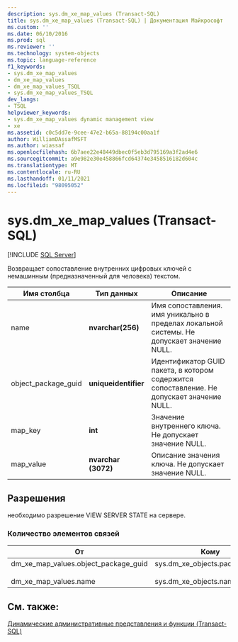 ```yaml
---
description: sys.dm_xe_map_values (Transact-SQL)
title: sys.dm_xe_map_values (Transact-SQL) | Документация Майкрософт
ms.custom: ''
ms.date: 06/10/2016
ms.prod: sql
ms.reviewer: ''
ms.technology: system-objects
ms.topic: language-reference
f1_keywords:
- sys.dm_xe_map_values
- dm_xe_map_values
- dm_xe_map_values_TSQL
- sys.dm_xe_map_values_TSQL
dev_langs:
- TSQL
helpviewer_keywords:
- sys.dm_xe_map_values dynamic management view
- xe
ms.assetid: c0c5dd7e-9cee-47e2-b65a-88194c00aa1f
author: WilliamDAssafMSFT
ms.author: wiassaf
ms.openlocfilehash: 6b7aee22e48449dbec0f5eb3d795169a3f2ad4e6
ms.sourcegitcommit: a9e982e30e458866fcd64374e3458516182d604c
ms.translationtype: MT
ms.contentlocale: ru-RU
ms.lasthandoff: 01/11/2021
ms.locfileid: "98095052"
---
```

# <a name="sysdm_xe_map_values-transact-sql"></a>sys.dm_xe_map_values (Transact-SQL)
[!INCLUDE [SQL Server](../../includes/applies-to-version/sqlserver.md)]

  Возвращает сопоставление внутренних цифровых ключей с немашинным (предназначенный для человека) текстом.  
 
|Имя столбца|Тип данных|Описание|  
|-----------------|---------------|-----------------|  
|name|**nvarchar(256)**|Имя сопоставления. имя уникально в пределах локальной системы. Не допускает значение NULL.|  
|object_package_guid|**uniqueidentifier**|Идентификатор GUID пакета, в котором содержится сопоставление. Не допускает значение NULL.|  
|map_key|**int**|Значение внутреннего ключа. Не допускает значение NULL.|  
|map_value|**nvarchar (3072)**|Описание значения ключа. Не допускает значение NULL.|  
  
## <a name="permissions"></a>Разрешения  
 необходимо разрешение VIEW SERVER STATE на сервере.  
  
### <a name="relationship-cardinalities"></a>Количество элементов связей  
  
|От|Кому|Relationship|  
|----------|--------|------------------|  
|dm_xe_map_values.object_package_guid<br /><br /> dm_xe_map_values.name|sys.dm_xe_objects.package_guid<br /><br /> sys.dm_xe_objects.name|«многие к одному»| 
  
## <a name="see-also"></a>См. также:  
 [Динамические административные представления и функции (Transact-SQL)](~/relational-databases/system-dynamic-management-views/system-dynamic-management-views.md)  
  
  


